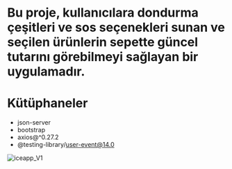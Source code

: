 <h1>Bu proje, kullanıcılara dondurma çeşitleri ve sos seçenekleri sunan ve seçilen ürünlerin sepette güncel tutarını görebilmeyi sağlayan bir uygulamadır.</h1>

# Kütüphaneler

- json-server
- bootstrap
- axios@^0.27.2
- @testing-library/user-event@14.0


![iceapp_V1](https://github.com/user-attachments/assets/3a528b3b-985b-4acb-a6c5-59178bf8af2f)

